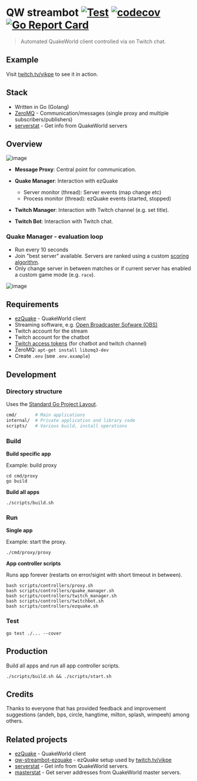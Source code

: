 # QW streambot [![Test](https://github.com/vikpe/qw-streambot/actions/workflows/test.yml/badge.svg)](https://github.com/vikpe/qw-streambot/actions/workflows/test.yml) [![codecov](https://codecov.io/gh/vikpe/qw-streambot/branch/main/graph/badge.svg)](https://codecov.io/gh/vikpe/qw-streambot) [![Go Report Card](https://goreportcard.com/badge/github.com/vikpe/qw-streambot)](https://goreportcard.com/report/github.com/vikpe/qw-streambot)

> Automated QuakeWorld client controlled via on Twitch chat.

## Example

Visit [twitch.tv/vikpe](https://www.twitch.tv/vikpe) to see it in action.

## Stack

* Written in Go (Golang)
* [ZeroMQ](https://zeromq.org/) - Communication/messages (single proxy and multiple subscribers/publishers)
* [serverstat](https://github.com/vikpe/serverstat) - Get info from QuakeWorld servers

## Overview

![image](https://user-images.githubusercontent.com/1616817/186941072-cc99679d-b1d0-41f7-bdba-913bb733e140.png)

* **Message Proxy**: Central point for communication.
* **Quake Manager**: Interaction with ezQuake
    * Server monitor (thread): Server events (map change etc)
    * Process monitor (thread): ezQuake events (started, stopped)

* **Twitch Manager**: Interaction with Twitch channel (e.g. set title).
* **Twitch Bot**: Interaction with Twitch chat.

### Quake Manager - evaluation loop

* Run every 10 seconds
* Join "best server" available. Servers are ranked using a
  custom [scoring algorithm](https://github.com/vikpe/serverstat/blob/main/qserver/mvdsv/qscore/qscore.go).
* Only change server in between matches or if current server has enabled a custom game mode (e.g. `race`).

![image](https://user-images.githubusercontent.com/1616817/186943108-6c87bb9a-72cf-4e20-b288-824a7d292543.png)

## Requirements

* [ezQuake](https://github.com/ezQuake/ezquake-source/releases) - QuakeWorld client
* Streaming software, e.g. [Open Broadcaster Sofware (OBS)](https://obsproject.com/)
* Twitch account for the stream
* Twitch account for the chatbot
* [Twitch access tokens](https://twitchtokengenerator.com/) (for chatbot and twitch channel)
* ZeroMQ: `apt-get install libzmq3-dev`
* Create `.env` (see `.env.example`)

## Development

### Directory structure

Uses the [Standard Go Project Layout](https://github.com/golang-standards/project-layout).

```bash
cmd/       # Main applications
internal/  # Private application and library code
scripts/   # Various build, install operations
```

### Build

**Build specific app**

Example: build proxy

```shell
cd cmd/proxy
go build
```

**Build all apps**

```shell
./scripts/build.sh
```

### Run

**Single app**

Example: start the proxy.

```shell
./cmd/proxy/proxy 
```

**App controller scripts**

Runs app forever (restarts on error/sigint with short timeout in between).

```shell
bash scripts/controllers/proxy.sh
bash scripts/controllers/quake_manager.sh
bash scripts/controllers/twitch_manager.sh
bash scripts/controllers/twitchbot.sh
bash scripts/controllers/ezquake.sh
```

### Test

```shell
go test ./... --cover
```

## Production

Build all apps and run all app controller scripts.

```shell
./scripts/build.sh && ./scripts/start.sh
```

## Credits

Thanks to everyone that has provided feedback and improvement suggestions (andeh, bps, circle, hangtime, milton, splash,
wimpeeh) among others.

## Related projects

* [ezQuake](https://github.com/ezQuake/ezquake-source) - QuakeWorld client
* [qw-streambot-ezquake](https://github.com/vikpe/qw-streambot-ezquake) - ezQuake setup used by [twitch.tv/vikpe](https://twitch.tv/vikpe)
* [serverstat](https://github.com/vikpe/serverstat) - Get info from QuakeWorld servers.
* [masterstat](https://github.com/vikpe/masterstat) - Get server addresses from QuakeWorld master servers.
